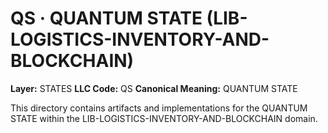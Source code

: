 # QS · QUANTUM STATE (LIB-LOGISTICS-INVENTORY-AND-BLOCKCHAIN)

**Layer:** STATES
**LLC Code:** QS
**Canonical Meaning:** QUANTUM STATE

This directory contains artifacts and implementations for the QUANTUM STATE within the LIB-LOGISTICS-INVENTORY-AND-BLOCKCHAIN domain.
